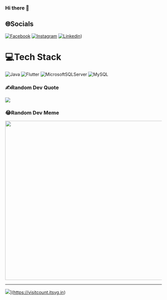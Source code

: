 ### Hi there 👋


## 🌐Socials
[![Facebook](https://img.shields.io/badge/Facebook-%231877F2.svg?logo=Facebook&logoColor=white)](https://www.facebook.com/profile.php?id=100024432076797) [![Instagram](https://img.shields.io/badge/Instagram-%23E4405F.svg?logo=Instagram&logoColor=white)](https://www.instagram.com/duykhanh_02.09/) [![Linkedin](https://brand.linkedin.com/content/dam/brand/site/img/logo/logo-hero.png)](https://www.linkedin.com/in/kh%C3%A1nh-%C4%91%E1%BA%B7ng-7a0518218/)) 

# 💻Tech Stack
 ![Java](https://img.shields.io/badge/java-%23ED8B00.svg?style=plastic&logo=java&logoColor=white) ![Flutter](https://img.shields.io/badge/flutter-%23ED8B00.svg?style=plastic&logo=java&logoColor=white) ![MicrosoftSQLServer](https://img.shields.io/badge/Microsoft%20SQL%20Sever-CC2927?style=plastic&logo=microsoft%20sql%20server&logoColor=white) ![MySQL](https://img.shields.io/badge/mysql-%2300f.svg?style=plastic&logo=mysql&logoColor=white)



### ✍️Random Dev Quote
![](https://quotes-github-readme.vercel.app/api?type=horizontal&theme=radical)

### 😂Random Dev Meme
<img src="https://random-memer.herokuapp.com/" width="512px"/>

---
![](https://visitcount.itsvg.in/api?id=Duykhanh29&icon=0&color=0)](https://visitcount.itsvg.in)
